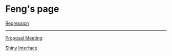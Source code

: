 # Feng's page 
[Regression](http://rnorm.me/regression.html)	
 

---
[Proposal Meeting](http://rnorm.me/slides.html)	

[Shiny Interface](https://fengji.shinyapps.io/thesis/)
